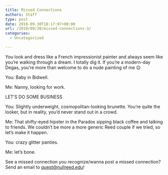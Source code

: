 ```yaml
---
title: Missed Connections
authors: Staff
type: post
date: 2010-09-30T18:17:07+00:00
url: /2010/09/30/missed-connections-3/
categories:
  - Uncategorized

---
```

You look and dress like a French impressionist painter and always seem like you’re walking through a dream. I totally dig it. If you’re a modern-day Degas, you’re more than welcome to do a nude painting of me 😉

You: Baby in Bidwell.
  
Me: Nanny, looking for work.
  
LET’S DO SOME BUSINESS

You: Slightly underweight, cosmopolitan-looking brunette. You’re quite the looker, but in reality, you’d never stand out in a crowd.
  
Me: That shifty-eyed hipster in the Paradox sipping black coffee and talking to friends. We couldn’t be more a more generic Reed couple if we tried, so let’s make it happen.

You: crazy glitter panties.
  
Me: let’s bone.

See a missed connection you recognize/wanna post a missed connection? Send an email to [&#x71;&#x75;&#x65;&#x73;&#x74;&#x40;<span class="oe_displaynone">null</span>&#x72;&#x65;&#x65;&#x64;&#x2e;&#x65;&#x64;&#x75;][1]!

 [1]: mailto:&#x71;&#x75;&#x65;&#x73;&#x74;&#x40;&#x72;&#x65;&#x65;&#x64;&#x2e;&#x65;&#x64;&#x75;